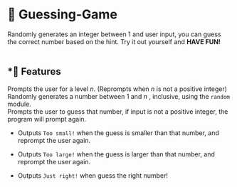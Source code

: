 # 🎲 Guessing-Game
Randomly generates an integer between 1 and user input, you can guess the correct number based on the hint. Try it out yourself and __HAVE FUN!__<br/><br/>

## *⃣ Features
Prompts the user for a level _n_. (Reprompts when _n_ is not a positive integer)\
Randomly generates a number between 1 and _n_ , inclusive, using the `random` module.\
Prompts the user to guess that number, if input is not a positive integer, the program will prompt again.

- Outputs `Too small!` when the guess is smaller than that number, and reprompt the user again.

* Outputs `Too large!` when the guess is larger than that number, and reprompt the user again.

+ Outputs `Just right!` when guess the right number!<br/><br/>





